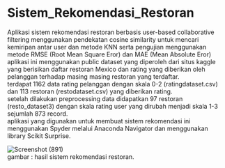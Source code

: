 # Sistem_Rekomendasi_Restoran
Aplikasi sistem rekomendasi restoran berbasis user-based collaborative filtering menggunakan pendekatan cosine similarity untuk mencari kemiripan antar user dan metode KNN serta pengujian menggunakan metode RMSE (Root Mean Square Eror) dan MAE (Mean Absolute Eror)<br>
aplikasi ini menggunakan public dataset yang diperoleh dari situs kaggle yang berisikan daftar restoran Mexico dan rating yang diberikan oleh pelanggan terhadap masing masing restoran yang terdaftar. <br>
terdapat 1162 data rating pelanggan dengan skala 0-2 (ratingdataset.csv) dan 113 restoran (restodataset.csv) yang diberikan rating. <br>
setelah dilakukan preprocessing data didapatkan 97 restoran (resto_dataset3) dengan skala rating user yang dirubah menjadi skala 1-3 sejumlah 873 record. <br>
aplikasi yang digunakan untuk membuat sistem rekomendasi ini menggunakan Spyder melalui Anaconda Navigator dan menggunakan library Scikit Surprise. <br>

![Screenshot (891)](https://github.com/TriW3/Sistem_Rekomendasi_Restoran/assets/100888453/548f5a3c-b727-4a38-aa39-d501fc8022bc)<br>
gambar : hasil sistem rekomendasi restoran. <br> 
